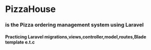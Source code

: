 # PizzaHouse

### is the Pizza ordering management system using Laravel

#### Practicing Laravel migrations,views,controller,model,routes,Blade template e.t.c
